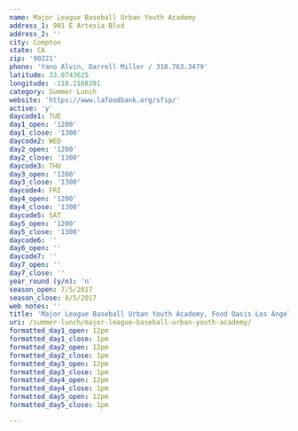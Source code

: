 ```yaml
---
name: Major League Baseball Urban Youth Academy
address_1: 901 E Artesia Blvd
address_2: ''
city: Compton
state: CA
zip: '90221'
phone: 'Yano Alvin, Darrell Miller / 310.763.3479'
latitude: 33.8743625
longitude: -118.2168391
category: Summer Lunch
website: 'https://www.lafoodbank.org/sfsp/'
active: 'y'
daycode1: TUE
day1_open: '1200'
day1_close: '1300'
daycode2: WED
day2_open: '1200'
day2_close: '1300'
daycode3: THU
day3_open: '1200'
day3_close: '1300'
daycode4: FRI
day4_open: '1200'
day4_close: '1300'
daycode5: SAT
day5_open: '1200'
day5_close: '1300'
daycode6: ''
day6_open: ''
daycode7: ''
day7_open: ''
day7_close: ''
year_round (y/n): 'n'
season_open: 7/5/2017
season_close: 8/5/2017
web notes: ''
title: 'Major League Baseball Urban Youth Academy, Food Oasis Los Angeles'
uri: /summer-lunch/major-league-baseball-urban-youth-academy/
formatted_day1_open: 12pm
formatted_day1_close: 1pm
formatted_day2_open: 12pm
formatted_day2_close: 1pm
formatted_day3_open: 12pm
formatted_day3_close: 1pm
formatted_day4_open: 12pm
formatted_day4_close: 1pm
formatted_day5_open: 12pm
formatted_day5_close: 1pm

---
```



